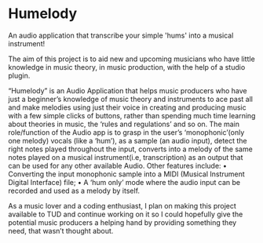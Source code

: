 # Humelody
An audio application that transcribe your simple 'hums' into a musical instrument!

The aim of this project is to aid new and upcoming musicians who have little knowledge in music theory, in music production, with the help of a studio plugin.

“Humelody” is an Audio Application that helps music producers who have just a beginner’s knowledge of music theory and instruments to ace past all and make melodies using just their voice in creating and producing music with a few simple clicks of buttons, rather than spending much time learning about theories in music, the ‘rules and regulations’ and so on. 
                      The  main role/function of the Audio app is to grasp in the user’s ‘monophonic’(only one melody) vocals (like a ‘hum’), as a sample (an audio input), detect the right notes played throughout the input, converts into a melody of the same notes played on a musical instrument(i.e, transcription) as an output that can be used for any other available Audio. 
          Other features include:
•	Converting the input monophonic sample into a MIDI (Musical Instrument Digital Interface) file;
•	A ‘hum only’ mode where the audio input can be recorded and used as a melody by itself.


As a music lover and a coding enthusiast, I plan on making this project available to TUD and continue working on it so I could hopefully give the potential music producers a helping hand by providing something they need, that wasn’t thought about.
 
